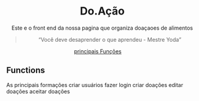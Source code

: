 <h1 align="center">
  Do.Ação 
</h1>

<p align = "center">
 Este e o front end da nossa pagina que organiza doaçaoes de alimentos

</p>

<blockquote align="center">“Você deve desaprender o que aprendeu - Mestre Yoda”</blockquote>

<p align="center">
  <a href="#Functions">principais Funções</a>&nbsp;&nbsp;&nbsp;&nbsp;&nbsp;&nbsp;
</p>

## **Functions**

As principais formações criar usuários fazer login criar doações editar doações aceitar doações<br/>


